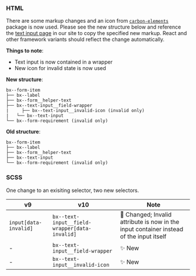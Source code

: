 ### HTML

There are some markup changes and an icon from [`carbon-elements`](https://github.com/IBM/carbon-elements) package is now used. Please see the new structure below and reference the [text input page](https://next.carbondesignsystem.com/components/text-input/code) in our site to copy the specified new markup. React and other framework variants should reflect the change automatically.

**Things to note**:

- Text input is now contained in a wrapper
- New icon for invalid state is now used

**New structure**:

```
bx--form-item
├── bx--label
├── bx--form__helper-text
├── bx--text-input__field-wrapper
|	  ├── bx--text-input__invalid-icon (invalid only)
|   └── bx--text-input
└── bx--form-requirement (invalid only)
```

**Old structure**:

```
bx--form-item
├── bx--label
├── bx--form__helper-text
├── bx--text-input
└── bx--form-requirement (invalid only)
```



### SCSS

One change to an exisiting selector, two new selectors.

| v9                    | v10                                           | Note                                                         |
| --------------------- | --------------------------------------------- | ------------------------------------------------------------ |
| `input[data-invalid]` | `bx--text-input__field-wrapper[data-invalid]` | :eyes: Changed; Invalid attribute is now in the input container instead of the input itself |
| -                     | `bx--text-input__field-wrapper`               | :sparkles: New                                               |
| -                     | `bx--text-input__invalid-icon`                | :sparkles: New                                               |
